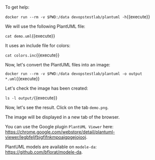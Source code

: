 To get help:

`docker run --rm -v $PWD:/data devopstestlab/plantuml -h`{{execute}}

We will use the following PlantUML file:

`cat demo.uml`{{execute}}

It uses an include file for colors:

`cat colors.inc`{{execute}}

Now, let's convert the PlantUML files into an image:

`docker run --rm -v $PWD:/data devopstestlab/plantuml -o output *.uml`{{execute}}

Let's check the image has been created:

`ls -l output/`{{execute}}

Now, let's see the result. Click on the tab `demo.png`.

The image will be displayed in a new tab of the browser.

You can use the Google plugin `PlantUML Viewer` here: https://chrome.google.com/webstore/detail/plantuml-viewer/legbfeljfbjgfifnkmpoajgpgejojooj.

PlantUML models are available on `modele-da`: https://github.com/bflorat/modele-da.
